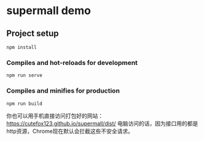 # supermall demo
## Project setup
```
npm install
```

### Compiles and hot-reloads for development
```
npm run serve
```

### Compiles and minifies for production
```
npm run build
```
你也可以用手机直接访问打包好的网站：
https://cutefox123.github.io/supermall/dist/
电脑访问的话，因为接口用的都是http资源，Chrome现在默认会拦截这些不安全请求。

